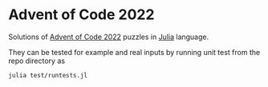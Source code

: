 # Advent of Code 2022

Solutions of [Advent of Code 2022](https://adventofcode.com/2022) puzzles in [Julia](https://julialang.org/) language.

They can be tested for example and real inputs by running unit test from the repo directory as
```sh
julia test/runtests.jl
```
